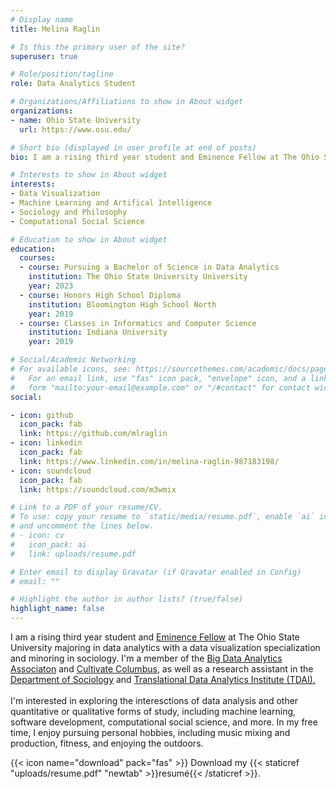 ```yaml
---
# Display name
title: Melina Raglin

# Is this the primary user of the site?
superuser: true

# Role/position/tagline
role: Data Analytics Student

# Organizations/Affiliations to show in About widget
organizations:
- name: Ohio State University
  url: https://www.osu.edu/

# Short bio (displayed in user profile at end of posts)
bio: I am a rising third year student and Eminence Fellow at The Ohio State University majoring in data analytics with a data visualization specialization and minoring in sociology.

# Interests to show in About widget
interests:
- Data Visualization
- Machine Learning and Artifical Intelligence
- Sociology and Philosophy
- Computational Social Science

# Education to show in About widget
education:
  courses:
  - course: Pursuing a Bachelor of Science in Data Analytics
    institution: The Ohio State University University
    year: 2023
  - course: Honors High School Diploma
    institution: Bloomington High School North
    year: 2019
  - course: Classes in Informatics and Computer Science
    institution: Indiana University
    year: 2019

# Social/Academic Networking
# For available icons, see: https://sourcethemes.com/academic/docs/page-builder/#icons
#   For an email link, use "fas" icon pack, "envelope" icon, and a link in the
#   form "mailto:your-email@example.com" or "/#contact" for contact widget.
social:

- icon: github
  icon_pack: fab
  link: https://github.com/mlraglin
- icon: linkedin
  icon_pack: fab
  link: https://www.linkedin.com/in/melina-raglin-987183198/
- icon: soundcloud
  icon_pack: fab
  link: https://soundcloud.com/m3wmix

# Link to a PDF of your resume/CV.
# To use: copy your resume to `static/media/resume.pdf`, enable `ai` icons in `params.toml`,
# and uncomment the lines below.
# - icon: cv
#   icon_pack: ai
#   link: uploads/resume.pdf

# Enter email to display Gravatar (if Gravatar enabled in Config)
# email: ""

# Highlight the author in author lists? (true/false)
highlight_name: false
---
```


I am a rising third year student and [Eminence Fellow](https://honors-scholars.osu.edu/honors/eminence) at The Ohio State University majoring in data analytics with a data visualization specialization and minoring in sociology. I'm a member of the [Big Data Analytics Associaton](https://bdaaosu.org/) and [Cultivate Columbus](https://cultivatecolumbus.org/), as well as a research assistant in the [Department of Sociology](https://sociology.osu.edu/) and [Translational Data Analytics Institute (TDAI).](https://tdai.osu.edu/)\
\
I'm interested in exploring the interesctions of  data analysis and other quantitative or qualitative forms of study, including machine learning, software development, computational social science, and more. In my free time, I enjoy pursuing personal hobbies, including music mixing and production, fitness, and enjoying the outdoors.

{{< icon name="download" pack="fas" >}} Download my {{< staticref "uploads/resume.pdf" "newtab" >}}resumé{{< /staticref >}}.
